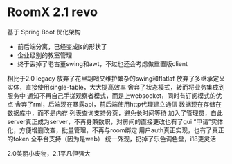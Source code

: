 # RoomX 2.1 revo

基于 Spring Boot 优化架构
- 前后端分离，已经变成js的形状了
- 企业级别的教室管理
- 终于丢掉了老古董swing和awt，不过也还会考虑做重置版client

相比于2.0 legacy
放弃了花里胡哨又维护繁杂的swing和flatlaf
放弃了多继承定义实体，直接使用single-table，大大提高效率
舍弃了状态模式，转而将业务集成到服务中
通知不再自己手搓观察者模式，而是上websocket，同时有订阅模式的优点
舍弃了rmi，后端现在暴露api，前后端使用http代理建立通信
数据现在存储在数据库中，而不是内存
列表查询支持分页，避免长时间等待
加入了管理员，自此server真正成为server，不再身兼数职，对房间的直接更改也有了gui
“申请”实体化，方便增删改查，批量管理，不再与room绑定
用户auth真正实现，也有了真正的token
全平台支持（因为是web）
统一外观，扔掉了乐色调色盘，i18更灵活

2.0美丽小废物，2.1平凡但强大
